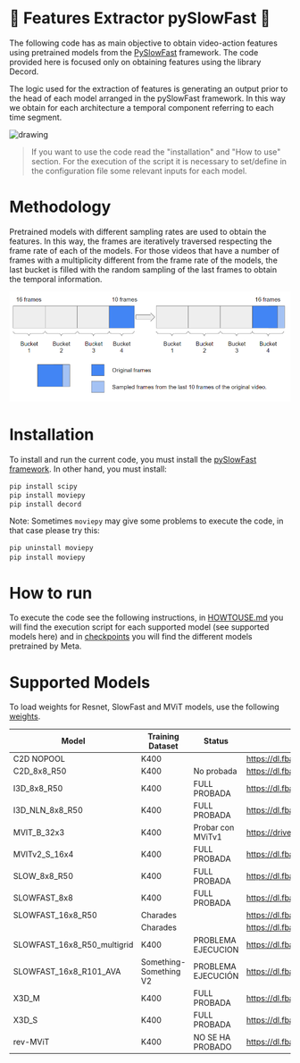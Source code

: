 # 🎥 Features Extractor pySlowFast 🎥

The following code has as main objective to obtain video-action features using pretrained models from the [PySlowFast](https://github.com/facebookresearch/SlowFast) framework. The code provided here is focused only on obtaining features using the library Decord.

The logic used for the extraction of features is generating an output prior to the head of each model arranged in the pySlowFast framework. In this way we obtain for each architecture a temporal component referring to each time segment.

<img src="https://www.mdpi.com/sustainability/sustainability-14-03275/article_deploy/html/images/sustainability-14-03275-g002.png" alt="drawing" width="300" class="center"/>

> If you want to use the code read the "installation" and "How to use" section. For the execution of the script it is necessary to set/define in the configuration file some relevant inputs for each model.

# Methodology

Pretrained models with different sampling rates are used to obtain the features. In this way, the frames are iteratively traversed respecting the frame rate of each of the models. For those videos that have a number of frames with a multiplicity different from the frame rate of the models, the last bucket is filled with the random sampling of the last frames to obtain the temporal information.

![methodology](./images/methodology.png)

# Installation

To install and run the current code, you must install the [pySlowFast framework](https://github.com/facebookresearch/SlowFast/blob/main/INSTALL.md). In other hand, you must install:

```
pip install scipy
pip install moviepy
pip install decord
```

Note: Sometimes `moviepy` may give some problems to execute the code, in that case please try this:

```cmd
pip uninstall moviepy
pip install moviepy
```

# How to run

To execute the code see the following instructions, in [HOWTOUSE.md](HOWTOUSE.md) you will find the execution script for each supported model (see supported models here) and in [checkpoints](#checkpoints) you will find the different models pretrained by Meta.

# Supported Models

To load weights for Resnet, SlowFast and MViT models, use the following [weights](https://github.com/facebookresearch/SlowFast/blob/main/MODEL_ZOO.md).

| Model                       | Training Dataset       | Status             | Link                                                                                                                                | Filename                           | Commentary |
| --------------------------- | ---------------------- | ------------------ | ----------------------------------------------------------------------------------------------------------------------------------- | ---------------------------------- | ---------- |
| C2D NOPOOL                  | K400                   |                    | https://dl.fbaipublicfiles.com/pyslowfast/model_zoo/kinetics400/C2D_NOPOOL_8x8_R50.pkl                                              | C2D_NOPOOL_8x8_R50.pkl             |            |
| C2D_8x8_R50                 | K400                   | No probada         | https://dl.fbaipublicfiles.com/pyslowfast/model_zoo/ava/pretrain/C2D_8x8_R50.pkl                                                    | C2D_8x8_R50.pkl                    |            |
| I3D_8x8_R50                 | K400                   | FULL PROBADA       | https://dl.fbaipublicfiles.com/pyslowfast/model_zoo/kinetics400/I3D_8x8_R50.pkl                                                     | I3D_NLN_8x8_R50.pkl                |            |
| I3D_NLN_8x8_R50             | K400                   | FULL PROBADA       | https://dl.fbaipublicfiles.com/pyslowfast/model_zoo/kinetics400/I3D_NLN_8x8_R50.pkl                                                 | I3D_NLN_8x8_R50.pkl                |            |
| MVIT_B_32x3                 | K400                   | Probar con MViTv1  | https://drive.google.com/file/d/194gJinVejq6A1FmySNKQ8vAN5-FOY-QL/view?usp=sharing                                                  | k400.pyth                          |            |
| MVITv2_S_16x4               | K400                   | FULL PROBADA       | https://dl.fbaipublicfiles.com/pyslowfast/model_zoo/mvitv2/pysf_video_models/MViTv2_S_16x4_k400_f302660347.pyth                     | MViTv2_S_16x4_k400_f302660347.pyth |            |
| SLOW_8x8_R50                | K400                   | FULL PROBADA       | https://dl.fbaipublicfiles.com/pyslowfast/model_zoo/kinetics400/SLOWONLY_8x8_R50.pkl                                                | SLOWONLY_8x8_R50.pkl               |            |
| SLOWFAST_8x8                | K400                   | FULL PROBADA       | https://dl.fbaipublicfiles.com/pyslowfast/model_zoo/kinetics400/SLOWFAST_8x8_R50.pkl                                                | SLOWFAST_8x8_R50.pkl               |            |
| SLOWFAST_16x8_R50           | Charades               |                    | https://dl.fbaipublicfiles.com/pyslowfast/pyslowfast/model_zoo/multigrid/model_zoo/Charades/SLOWFAST_16x8_R50.pkl                   | SLOWFAST_16x8_R50.pkl              |            |
|                             | Charades               |                    | https://dl.fbaipublicfiles.com/pyslowfast/pyslowfast/model_zoo/multigrid/model_zoo/Charades/SLOWFAST_16x8_R50_multigrid.pkl         |                                    |            |
| SLOWFAST_16x8_R50_multigrid | K400                   | PROBLEMA EJECUCION | https://dl.fbaipublicfiles.com/pyslowfast/pyslowfast/model_zoo/multigrid/model_zoo/Kinetics/SLOWFAST_8x8_R50_stepwise_multigrid.pkl | SLOWFAST_16x8_R50_multigrid.pkl    |            |
| SLOWFAST_16x8_R101_AVA      | Something-Something V2 | PROBLEMA EJECUCIÓN | https://dl.fbaipublicfiles.com/pyslowfast/pyslowfast/model_zoo/multigrid/model_zoo/SSv2/SLOWFAST_16x8_R50_multigrid.pkl             | SLOWFAST_16x8_R101_AVA             |            |
| X3D_M                       | K400                   | FULL PROBADA       | https://dl.fbaipublicfiles.com/pyslowfast/x3d_models/x3d_m.pyth                                                                     | x3d_m.pyth                         |            |
| X3D_S                       | K400                   | FULL PROBADA       | https://dl.fbaipublicfiles.com/pyslowfast/x3d_models/x3d_s.pyth                                                                     | x3d_s.pyth                         |            |
| rev-MViT                    | K400                   | NO SE HA PROBADO   | https://dl.fbaipublicfiles.com/pyslowfast/rev/REV_MVIT_B_16x4.pyth                                                                  | REV_MVIT_B_16x4.pyth               |            |
